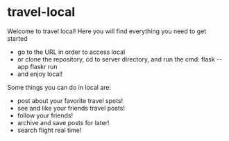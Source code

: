 # travel-local

Welcome to travel local! Here you will find everything you need to get started 

- go to the URL in order to access local
- or clone the repository, cd to server directory, and run the cmd:
   flask --app flaskr run
- and enjoy local!

Some things you can do in local are:
- post about your favorite travel spots!
- see and like your friends travel posts!
- follow your friends!
- archive and save posts for later!
- search flight real time!

